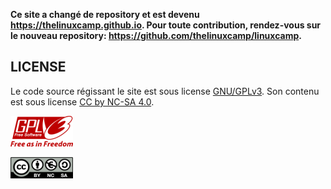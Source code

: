 **Ce site a changé de repository et est devenu https://thelinuxcamp.github.io. Pour toute contribution, rendez-vous sur le nouveau repository: https://github.com/thelinuxcamp/linuxcamp.**


## LICENSE

Le code source régissant le site est sous license [GNU/GPLv3](/LICENSE_2). Son contenu est sous license [CC by NC-SA 4.0](/LICENSE).

![GPLv3](/assets/logo_gplv3.png) 

![cc.by-nc-sa](/assets/by-nc-sa.eu.png)
